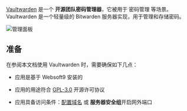 [Vaultwarden](https://www.vaultwarden.net/) 是一个 **开源团队密码管理器**，它被用于 密码管理  等场景。Vaultwarden 是一个轻量级的 Bitwarden 服务器实现，用于管理和存储密码。


![管理面板](https://libs.websoft9.com/Websoft9/DocsPicture/zh/vaultwarden/vaultwarden-gui-websoft9.png)


## 准备

在参阅本文档使用 Vaultwarden 时，需要确保如下几点：

- 应用是基于 Websoft9 安装的

- 应用的用途符合 [GPL-3.0](https://opensource.org/licenses/GPL-3.0) 开源许可协议

- 应用具备访问条件：[配置域名](./domain-set) 或 **服务器安全组**开启网外端口